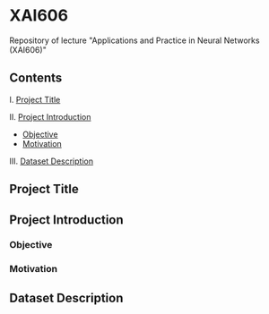 # XAI606
Repository of lecture "Applications and Practice in Neural Networks (XAI606)"

## Contents

<!-- toc -->

I. [Project Title](#project-title)

II. [Project Introduction](#project-introduction)
  - [Objective](#objective)
  - [Motivation](#motivation)

III. [Dataset Description](#dataset-description)

<!-- tocstop -->

## Project Title

## Project Introduction

### Objective

### Motivation

## Dataset Description
